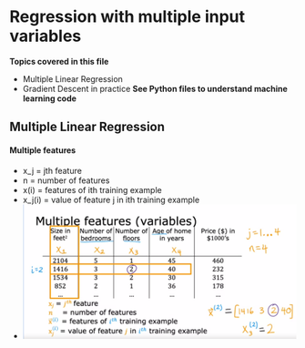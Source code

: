 # Regression with multiple input variables
**Topics covered in this file**
- Multiple Linear Regression
- Gradient Descent in practice
**See Python files to understand machine learning code**

## Multiple Linear Regression
#### Multiple features
- x_j = jth feature
- n = number of features
- x(i) = features of ith training example
- x_j(i) = value of feature j in ith training example
- ![Alt text](image.png)
